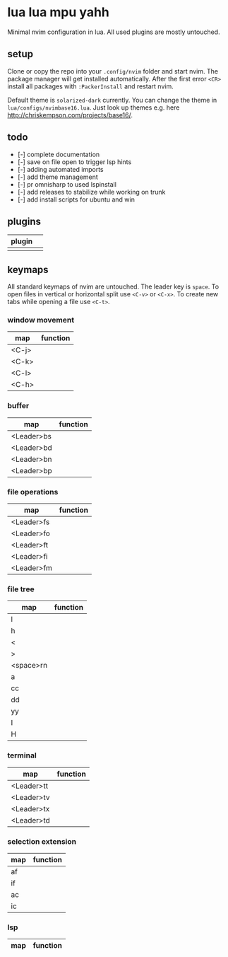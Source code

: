 # lua lua mpu yahh

Minimal nvim configuration in lua. All used plugins are mostly untouched.

## setup

Clone or copy the repo into your `.config/nvim` folder and start nvim. The package manager will get installed automatically. After the first error `<CR>` install all packages with `:PackerInstall` and restart nvim.

Default theme is `solarized-dark` currently. You can change the theme in `lua/configs/nvimbase16.lua`. Just look up themes e.g. here <http://chriskempson.com/projects/base16/>.

## todo

- [-] complete documentation
- [-] save on file open to trigger lsp hints
- [-] adding automated imports
- [-] add theme management
- [-] pr omnisharp to used lspinstall
- [-] add releases to stabilize while working on trunk
- [-] add install scripts for ubuntu and win

## plugins

| plugin |     |
| ------ | --- |
|        |     |

## keymaps

All standard keymaps of nvim are untouched. The leader key is `space`. To open files in vertical or horizontal split use `<C-v>` or `<C-x>`. To create new tabs while opening a file use `<C-t>`.

### window movement

| map    | function |
| ------ | -------- |
| <C-j\> |          |
| <C-k\> |          |
| <C-l\> |          |
| <C-h\> |          |

### buffer

| map         | function |
| ----------- | -------- |
| <Leader\>bs |          |
| <Leader\>bd |          |
| <Leader\>bn |          |
| <Leader\>bp |          |

### file operations

| map         | function |
| ----------- | -------- |
| <Leader\>fs |          |
| <Leader\>fo |          |
| <Leader\>ft |          |
| <Leader\>fi |          |
| <Leader\>fm |          |

### file tree

| map        | function |
| ---------- | -------- |
| l          |          |
| h          |          |
| <          |          |
| \>         |          |
| <space\>rn |          |
| a          |          |
| cc         |          |
| dd         |          |
| yy         |          |
| I          |          |
| H          |          |

### terminal

| map         | function |
| ----------- | -------- |
| <Leader\>tt |          |
| <Leader\>tv |          |
| <Leader\>tx |          |
| <Leader\>td |          |

### selection extension

| map | function |
| --- | -------- |
| af  |          |
| if  |          |
| ac  |          |
| ic  |          |

### lsp

| map | function |
| --- | -------- |
